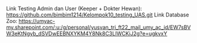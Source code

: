 Link Testing Admin dan User (Keeper + Dokter Hewan): https://github.com/bimbim1214/Kelompok10_testing_UAS.git 
Link Database Zoo: https://umyac-my.sharepoint.com/:u:/g/personal/yusvan_tri_ft22_mail_umy_ac_id/EW7sBVW3eKtNgyb_dSVDwEEBNXYKM4Y8Nk8C3LIWCKiJ2g?e=ugkvxY
